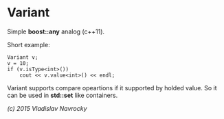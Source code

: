 # Variant

Simple **boost::any** analog (c++11).

Short example:
```
Variant v;
v = 10;
if (v.isType<int>())
    cout << v.value<int>() << endl;
```

Variant supports compare opeartions if it supported by holded value.
So it can be used in **std::set** like containers.

*(c) 2015 Vladislav Navrocky*